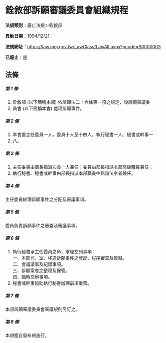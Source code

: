 # 銓敘部訴願審議委員會組織規程

**法規類別**：廢止法規＞銓敘部

**異動日期**：1994/12/21  

**法規網址**：https://law.moj.gov.tw/LawClass/LawAll.aspx?pcode=S0000003

**已廢止**：是



## 法條
##### 第 1 條
1. 銓敘部 (以下簡稱本部) 依訴願法二十六條第一項之規定，設訴願審議委
1. 員會 (以下簡稱本會) 處理訴願事件。

##### 第 2 條
1. 本會置主任委員一人，委員十人至十四人，執行秘書一人、秘書或幹事一
1. 八。

##### 第 3 條
1. 主任委員由部長指派次長一人兼任；委員由部長指派本部高級職員兼任；
1. 執行秘書、秘書或幹事由部長指派本部職員中熟諳法令者兼任。

##### 第 4 條
主任委員綜理訴願事件之分配及審議事項。

##### 第 5 條
委員負責訴願事件之審查及審議事項。

##### 第 6 條
1. 執行秘書承主任委員之命，掌理左列事項：  
一、本部司、室、移送訴願事件之登記、程序審查及簽擬。  
二、會議議事及紀錄事項。  
三、訴願案卷之整理及保管。  
四、臨時交辦事項。
1. 秘書或幹事協助執行秘書辦理前項業務。

##### 第 7 條
本部訴願審議委員會審議規則另訂之。

##### 第 8 條
本規程自發布的施行。


